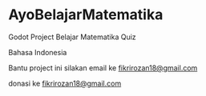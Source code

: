 # AyoBelajarMatematika
Godot Project Belajar Matematika Quiz

Bahasa Indonesia


Bantu project ini silakan email ke fikrirozan18@gmail.com

donasi ke fikrirozan18@gmail.com
